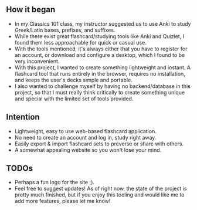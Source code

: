 ## How it began
- In my Classics 101 class, my instructor suggested us to use Anki to study Greek/Latin bases, prefixes, and suffixes.
- While there exist great flashcard/studying tools like Anki and Quizlet, I found them less approachable for quick or casual use.
- With the tools mentioned, it's always either that you have to register for an account, or download and configure a desktop, which I found to be very inconvenient.
- With this project, I wanted to create something lightweight and instant. A flashcard tool that runs entirely in the browser, requires no installation, and keeps the user's decks simple and portable.
- I also wanted to challenge myself by having no backend/database in this project, so that I must really think critically to create something unique and special with the limited set of tools provided.

## Intention
- Lightweight, easy to use web-based flashcard application.
- No need to create an account and log in, study right away.
- Easily export & import flashcard sets to preverse or share with others.
- A somewhat appealing website so you won't lose your mind.

## TODOs
- Perhaps a fun logo for the site ;).
- Feel free to suggest updates! As of right now, the state of the project is pretty much finished, but if you enjoy this tooling and would like me to add more features, please let me know!
